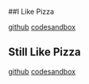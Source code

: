##I Like Pizza


[github](https://github.com/johnlindquist/color-bits/tree/i-like-pizza)
[codesandbox](https://codesandbox.io/embed/github/johnlindquist/color-bits/tree/i-like-pizza/?module=/src/index.js)
## Still Like Pizza
[github](https://github.com/johnlindquist/color-bits/tree/still-like-pizza)
[codesandbox](https://codesandbox.io/embed/github/johnlindquist/color-bits/tree/still-like-pizza/?module=/src/index.js)
